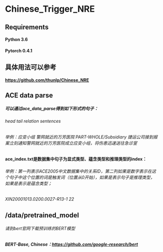 # Chinese_Trigger_NRE
## Requirements
#### Python 3.6
#### Pytorch 0.4.1
## 具体用法可以参考
#### https://github.com/thunlp/Chinese_NRE
## ACE data parse
##### 可以通过ace_data_parse得到如下形式的句子：
###### head  tail  relation  sentences
###### 举例：应变小组 	警网就近的万芳医院	 PART-WHOLE/Subsidiary	 捷运公司接到报案立刻通知警网就近的万芳医院成立应变小组，将伤患迅速送往急诊室
#### ace_index.txt是数据集中句子为显式类型、蕴含类型和推理类型的index：
###### 举例：第一列表示ACE2005中文数据集中的关系ID，第二列如果是数字表示在这个句子中这个位置的词是触发词（位置从0开始），如果是<infer>表示句子是推理类型，如果是<omit>表示是蕴含类型；
###### XIN20001013.0200.0027-R13-1       	22

## /data/pretrained_model
###### 请到bert官网下载预训练的BERT模型
##### BERT-Base, Chinese：https://github.com/google-research/bert
